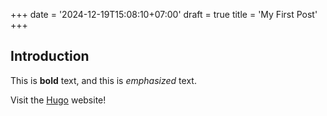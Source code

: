 +++
date = '2024-12-19T15:08:10+07:00'
draft = true
title = 'My First Post'
+++


## Introduction

This is **bold** text, and this is *emphasized* text.

Visit the [Hugo](https://gohugo.io) website!
